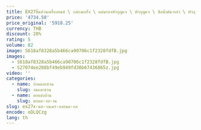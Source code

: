 ```yaml
---
title: EX27ชิ้นส่วนเครื่องยนต์ \ กล่องแบริ่ง \ แผ่นรองหัวกุญแจ \ หัวกุญแจ \ ซีลน้ำมันวาล์ว \ หัวกุญแจ
price: '4734.58'
price_original: '5918.25'
currency: THB
discount: 20%
rating: 5
volume: 82
image: S618af8328a5b466ca90706c1f2328fdfB.jpg
images:
  - S618af8328a5b466ca90706c1f2328fdfB.jpg
  - S27074ee288bf49eb949fd30b67436865z.jpg
video: ''
categories:
  - name: บ้านและสวน
    slug: านและสวน
  - name: ตกแต่งบ้าน
    slug: ตกแต-งบ-าน
slug: ex27ช-นส-วนเคร-องยนต-กล
encode: oDLQCzg
lang: th
---
```

  